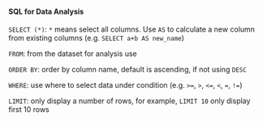 #### SQL for Data Analysis
`SELECT (*)`: `*` means select all columns. Use `AS` to calculate a new column from existing columns (e.g. `SELECT a+b AS new_name`)

`FROM`: from the dataset for analysis use

`ORDER BY`: order by column name, default is ascending, if not using `DESC` 

`WHERE`: use where to select data under condition (e.g. `>=`, `>`, `<=`, `<`, `=`, `!=`)

`LIMIT`: only display a number of rows, for example, `LIMIT 10` only display first 10 rows

